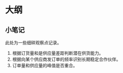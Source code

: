 # 大纲

## 小笔记

此处为一些细碎观察点记录。

1. 根据订货量和是供应量差距判断潜在供货能力。
2. 根据向某个供应商发订单的频率识别长期稳定合作伙伴。
3. 订单量和供应量的峰值是否重合。
